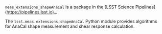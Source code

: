 ``meas_extensions_shapeAnaCal`` is a package in the [LSST Science Pipelines]
(https://pipelines.lsst.io)_.

The ``lsst.meas.extensions.shapeAnaCal`` Python module provides algorithms for
AnaCal shape measurement and shear response calculation.
